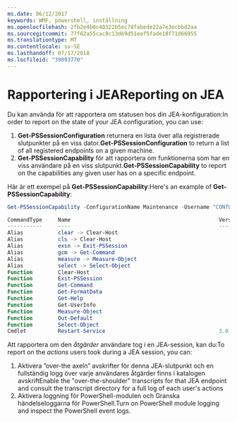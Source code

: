 ```yaml
---
ms.date: 06/12/2017
keywords: WMF, powershell, inställning
ms.openlocfilehash: 2fb2e4b0c40322b5ec78fabede22a7e3ecbbd2aa
ms.sourcegitcommit: 77f62a55cac8c13d69d51eef5fade18f71d66955
ms.translationtype: MT
ms.contentlocale: sv-SE
ms.lasthandoff: 07/17/2018
ms.locfileid: "39093770"
---
```

# <a name="reporting-on-jea"></a><span data-ttu-id="5656a-102">Rapportering i JEA</span><span class="sxs-lookup"><span data-stu-id="5656a-102">Reporting on JEA</span></span>

<span data-ttu-id="5656a-103">Du kan använda för att rapportera om statusen hos din JEA-konfiguration:</span><span class="sxs-lookup"><span data-stu-id="5656a-103">In order to report on the state of your JEA configuration, you can use:</span></span>

1. <span data-ttu-id="5656a-104">**Get-PSSessionConfiguration** returnera en lista över alla registrerade slutpunkter på en viss dator.</span><span class="sxs-lookup"><span data-stu-id="5656a-104">**Get-PSSessionConfiguration** to return a list of all registered endpoints on a given machine.</span></span>
1. <span data-ttu-id="5656a-105">**Get-PSSessionCapability** för att rapportera om funktionerna som har en viss användare på en viss slutpunkt.</span><span class="sxs-lookup"><span data-stu-id="5656a-105">**Get-PSSessionCapability** to report on the capabilities any given user has on a specific endpoint.</span></span>

<span data-ttu-id="5656a-106">Här är ett exempel på **Get-PSSessionCapability**:</span><span class="sxs-lookup"><span data-stu-id="5656a-106">Here's an example of **Get-PSSessionCapability**:</span></span>

```powershell
Get-PSSessionCapability -ConfigurationName Maintenance -Username "CONTOSO\JohnDoe"

CommandType     Name                                               Version    Source
-----------     ----                                               -------    ------
Alias           clear -> Clear-Host
Alias           cls -> Clear-Host
Alias           exsn -> Exit-PSSession
Alias           gcm -> Get-Command
Alias           measure -> Measure-Object
Alias           select -> Select-Object
Function        Clear-Host
Function        Exit-PSSession
Function        Get-Command
Function        Get-FormatData
Function        Get-Help
Function        Get-UserInfo
Function        Measure-Object
Function        Out-Default
Function        Select-Object
Cmdlet          Restart-Service                                    3.0.0.0 Microsof...
```

<span data-ttu-id="5656a-107">Att rapportera om den _åtgärder_ användare tog i en JEA-session, kan du:</span><span class="sxs-lookup"><span data-stu-id="5656a-107">To report on the _actions_ users took during a JEA session, you can:</span></span>
1. <span data-ttu-id="5656a-108">Aktivera ”over-the axeln” avskrifter för denna JEA-slutpunkt och en fullständig logg över varje användares åtgärder finns i katalogen avskrift</span><span class="sxs-lookup"><span data-stu-id="5656a-108">Enable the "over-the-shoulder" transcripts for that JEA endpoint and consult the transcript directory for a full log of each user's actions</span></span>
2. <span data-ttu-id="5656a-109">Aktivera loggning för PowerShell-modulen och Granska händelseloggarna för PowerShell.</span><span class="sxs-lookup"><span data-stu-id="5656a-109">Turn on PowerShell module logging and inspect the PowerShell event logs.</span></span>
